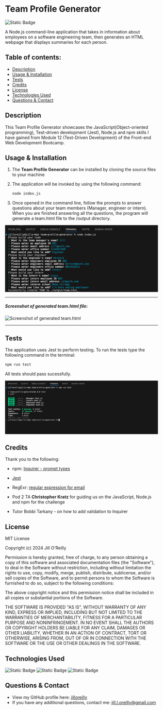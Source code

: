 # Team Profile Generator

 ![Static Badge](https://img.shields.io/badge/License-MIT-blue)

A Node.js command-line application that takes in information about employees on a software engineering team, then generates an HTML webpage that displays summaries for each person. 

  ## Table of contents:
  - [Description](#Description)
  - [Usage & Installation](#Usage--installation)
  - [Tests](#Tests)
  - [Credits](#Credits)
  - [License](#License)
  - [Technologies Used](#Technologies-used)
  - [Questions & Contact](#Questions--contact)

## Description

This Team Profile Generator showcases the JavaScript(Object-oriented programming), Test-driven development (Jest), Node.js and npm skills I have gained from Module 12 (Test-Driven Development) of the Front-end Web Development Bootcamp. 


## Usage & Installation

1. The **Team Profile Generator** can be installed by cloning the source files to your machine

2. The application will be invoked by using the following command:

   ```bash
   node index.js
   ```

3. Once opened in the command line, follow the prompts to answer questions about your team members (Manager, engineer or intern). When you are finished answering all the questions, the program will generate a team.html file to the /output directory.

![Team Profile Generator questions in terminal](assets/images/1-screenshot-team-profile-generator-questions.png)

***
##### Screenshot of generated team.html file:
![Screenshot of generated team.html](assets/images/2-screenshot-generated-test-html.png)

***

## Tests 

The application uses Jest to perform testing. To run the tests type the following command in the terminal:

   ```bash
   npm run test
   ```
All tests should pass sucessfully.

![Screenshot of tests](assets/images/3-screenshot-tests-pass.png)

## Credits

Thank you to the following:

- npm: [Inquirer - prompt types](https://www.npmjs.com/package//inquirer#prompt-types)

- [Jest](https://jestjs.io/)

- RegExr: [regular expression for email](https://regexr.com/3e48o)

- Pod 2 TA **Christopher Kratz** for guiding us on the JavaScript, Node.js and npm for the challenge

- Tutor Bobbi Tarkany - on how to add validation to Inquirer


## License

MIT License

Copyright (c) 2024 Jill O'Reilly

Permission is hereby granted, free of charge, to any person obtaining a copy
of this software and associated documentation files (the "Software"), to deal
in the Software without restriction, including without limitation the rights
to use, copy, modify, merge, publish, distribute, sublicense, and/or sell
copies of the Software, and to permit persons to whom the Software is
furnished to do so, subject to the following conditions:

The above copyright notice and this permission notice shall be included in all
copies or substantial portions of the Software.

THE SOFTWARE IS PROVIDED "AS IS", WITHOUT WARRANTY OF ANY KIND, EXPRESS OR
IMPLIED, INCLUDING BUT NOT LIMITED TO THE WARRANTIES OF MERCHANTABILITY,
FITNESS FOR A PARTICULAR PURPOSE AND NONINFRINGEMENT. IN NO EVENT SHALL THE
AUTHORS OR COPYRIGHT HOLDERS BE LIABLE FOR ANY CLAIM, DAMAGES OR OTHER
LIABILITY, WHETHER IN AN ACTION OF CONTRACT, TORT OR OTHERWISE, ARISING FROM,
OUT OF OR IN CONNECTION WITH THE SOFTWARE OR THE USE OR OTHER DEALINGS IN THE
SOFTWARE.

## Technologies Used

![Static Badge](https://img.shields.io/badge/JavaScript-yellow)
![Static Badge](https://img.shields.io/badge/NodeJS-green)
![Static Badge](https://img.shields.io/badge/NPM-red)

## Questions & Contact
  - View my GitHub profile here: [jilloreilly](https://github.com/jilloreilly)
  - If you have any additional questions, contact me: [jill.l.oreilly@gmail.com](mailto:jill.l.oreilly@gmail.com)









